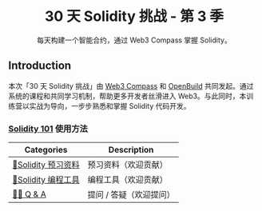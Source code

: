 <div align="center">
    <h1>30 天 Solidity 挑战 - 第 3 季</h1>
    <p>每天构建一个智能合约，通过 Web3 Compass 掌握 Solidity。</p>
</div>

## Introduction

本次「30 天 Solidity 挑战」由 [Web3 Compass](https://www.web3compass.xyz/) 和 [OpenBuild](https://openbuild.xyz/) 共同发起。通过系统的课程和共同学习机制，帮助更多开发者丝滑进入 Web3。与此同时，本训练营以实战为导向，一步步熟悉和掌握 Solidity 代码开发。

### [Solidity 101](https://docs.google.com/document/d/1oKys9HHUlp5fjghRK1xVogQGOzBEO8Lw_msFMWc1A5Y/edit?tab=t.0) 使用方法

| Categories                                                                                                                     | Description             |
| ------------------------------------------------------------------------------------------------------------------------------ | ----------------------- |
| [🍕Solidity 预习资料](https://docs.google.com/document/d/1oKys9HHUlp5fjghRK1xVogQGOzBEO8Lw_msFMWc1A5Y/edit?tab=t.0)            | 预习资料（欢迎贡献）    |
| [🙌Solidity 编程工具](https://docs.google.com/document/d/1oKys9HHUlp5fjghRK1xVogQGOzBEO8Lw_msFMWc1A5Y/edit?tab=t.l0otaq65kc28) | 编程工具（欢迎贡献）    |
| [🧙‍♂️ Q & A](https://docs.google.com/document/d/1oKys9HHUlp5fjghRK1xVogQGOzBEO8Lw_msFMWc1A5Y/edit?tab=t.yhjs0safg6ey)            | 提问 / 答疑（欢迎提问） |
